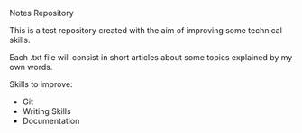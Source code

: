 Notes Repository

This is a test repository created with the aim of improving some technical skills.

Each .txt file will consist in short articles about some topics explained by my own words.

Skills to improve:

- Git 
- Writing Skills
- Documentation